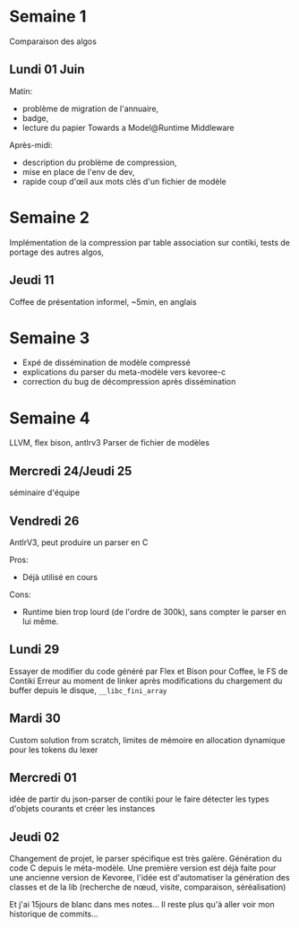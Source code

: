 # Semaine 1

Comparaison des algos

## Lundi 01 Juin

Matin:

* problème de migration de l'annuaire,
* badge,
* lecture du papier Towards a Model@Runtime Middleware

Après-midi:

* description du problème de compression,
* mise en place de l'env de dev,
* rapide coup d'œil aux mots clés d'un fichier de modèle


# Semaine 2

Implémentation de la compression par table association sur contiki,
tests de portage des autres algos,

## Jeudi 11

Coffee de présentation informel, ~5min, en anglais

# Semaine 3

* Expé de dissémination de modèle compressé
* explications du parser du meta-modèle vers kevoree-c
* correction du bug de décompression après dissémination

# Semaine 4

LLVM, flex bison, antlrv3
Parser de fichier de modèles

## Mercredi 24/Jeudi 25
séminaire d'équipe

## Vendredi 26
AntlrV3, peut produire un parser en C

Pros:
* Déjà utilisé en cours

Cons:
* Runtime bien trop lourd (de l'ordre de 300k), sans compter le parser en lui même.

## Lundi 29
Essayer de modifier du code généré par Flex et Bison pour Coffee, le FS de Contiki
Erreur au moment de linker après modifications du chargement du buffer depuis le disque, `__libc_fini_array`

## Mardi 30
Custom solution from scratch, limites de mémoire en allocation dynamique pour les tokens du lexer

## Mercredi 01
idée de partir du json-parser de contiki pour le faire détecter les types d'objets courants et créer les instances

## Jeudi 02
Changement de projet, le parser spécifique est très galère. Génération du code C depuis le méta-modèle. Une première version est déjà faite pour une ancienne version de Kevoree, l'idée est d'automatiser la génération des classes et de la lib (recherche de nœud, visite, comparaison, séréalisation)

Et j'ai 15jours de blanc dans mes notes… Il reste plus qu'à aller voir mon historique de commits…